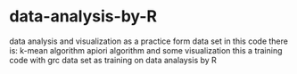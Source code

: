 # data-analysis-by-R
data analysis and visualization as a practice form data set in this code there is: k-mean algorithm apiori algorithm and some visualization
this a training code with grc data set as training on data analaysis by R
